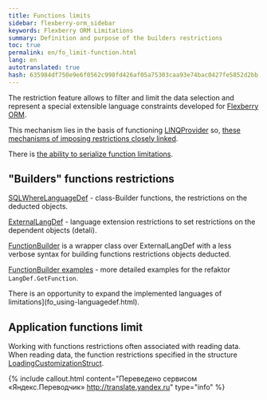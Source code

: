 ```yaml
---
title: Functions limits
sidebar: flexberry-orm_sidebar
keywords: Flexberry ORM Limitations
summary: Definition and purpose of the builders restrictions
toc: true
permalink: en/fo_limit-function.html
lang: en
autotranslated: true
hash: 635984df750e9e6f0562c998fd426af05a75303caa93e74bac0427fe5852d2bb
---
```


The restriction feature allows to filter and limit the data selection and represent a special extensible language constraints developed for [Flexberry ORM](fo_flexberry-orm.html).

This mechanism lies in the basis of functioning [LINQProvider](fo_linq-provider.html) so, [these mechanisms of imposing restrictions closely linked](fo_limitation.html).

There is [the ability to serialize function limitations](fo_limit-function-serialization.html).

## "Builders" functions restrictions

[SQLWhereLanguageDef](fo_function-list.html) - class-Builder functions, the restrictions on the deducted objects.

[ExternalLangDef](fo_external-lang-def.html) - language extension restrictions to set restrictions on the dependent objects (detali).

[FunctionBuilder](fo_function-builder.html) is a wrapper class over ExternalLangDef with a less verbose syntax for building functions restrictions objects deducted.

[FunctionBuilder examples](fo_function-builder-examples.html) - more detailed examples for the refaktor `LangDef.GetFunction`.

There is an opportunity to expand the implemented languages of limitations](fo_using-languagedef.html).

## Application functions limit

Working with functions restrictions often associated with reading data. When reading data, the function restrictions specified in the structure [LoadingCustomizationStruct](fo_loading-customization-struct.html).



{% include callout.html content="Переведено сервисом «Яндекс.Переводчик» <http://translate.yandex.ru>" type="info" %}